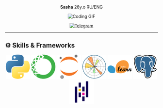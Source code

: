<div align="center">

**Sasha** 26y.o RU/ENG

![Coding GIF](https://i.giphy.com/media/v1.Y2lkPTc5MGI3NjExazhuZnBuN3ZhcW5vYzhlaDMyMnhjcHl0cWYwbzAwZHh6YW9oNHc4ZCZlcD12MV9pbnRlcm5hbF9naWZfYnlfaWQmY3Q9Zw/g2jj9VAIBluIreVNsb/giphy.gif)

<div align="center">
    <a href="https://t.me/ABin_98">
        <img src="https://img.shields.io/badge/Telegram-2CA5E0?style=for-the-badge&logo=telegram&logoColor=white" alt="Telegram"/>
    </a>
</div>

</div>

---

## ⚙️ **Skills & Frameworks**

<div align="center">
    <img src="images/python.png" width="80" height="80" style="display: inline-block;" />
    <img src="images/Anaconda.png" width="80" height="80" style="display: inline-block;" />
    <img src="images/Jupyter.png" width="80" height="80" style="display: inline-block;" />
    <img src="images/Matplotlib.png" width="80" height="80" style="display: inline-block;" />
    <img src="images/scikit-learn.png" width="80" height="80" style="display: inline-block;" />
    <img src="images/PostgresSQL.png" width="80" height="80" style="display: inline-block;" />
    <img src="images/Pandas.png" width="80" height="80" style="display: inline-block;" />
</div>
